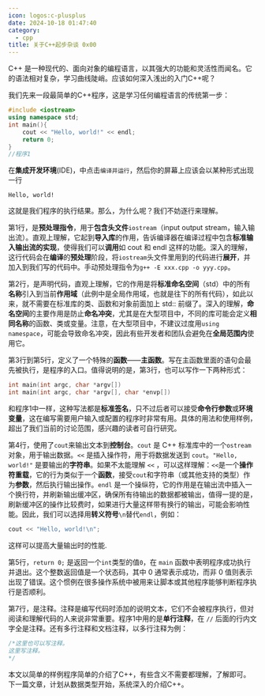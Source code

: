 ```yaml
---
icon: logos:c-plusplus
date: 2024-10-18 01:47:40
category:
  - cpp
title: 关于C++起步杂谈 0x00
---
```



C++ 是一种现代的、面向对象的编程语言，以其强大的功能和灵活性而闻名。它的语法相对复杂，学习曲线陡峭。应该如何深入浅出的入门C++呢？

我们先来一段最简单的C++程序，这是学习任何编程语言的传统第一步：
```cpp
#include <iostream>
using namespace std;
int main(){
    cout << "Hello, world!" << endl;
    return 0;
}
//程序1
```
在**集成开发环境**(IDE)，中点击`编译并运行`，然后你的屏幕上应该会以某种形式出现一行
```
Hello, world!
```
这就是我们程序的执行结果。那么，为什么呢？我们不妨逐行来理解。


第1行，是**预处理指令**，用于**包含头文件**`iostream`（input output stream，输入输出流）。直观上理解，它起到**导入库**的作用，告诉编译器在编译过程中包含**标准输入输出流的实现**，使得我们可以**调用**如 cout 和 endl 这样的功能。深入的理解，这行代码会在**编译**的**预处理**阶段，将`iostream`头文件里用到的代码进行**展开**，并加入到我们写的代码中。手动预处理指令为`g++ -E xxx.cpp -o yyy.cpp`。

第2行，是声明代码，直观上理解，它的作用是将**标准命名空间**（std）中的所有**名称**引入到当前**作用域**（此例中是全局作用域，也就是往下的所有代码），如此以来，就不需要在标准库的类、函数和对象前面加上 std:: 前缀了。深入的理解，**命名空间**的主要作用是防止**命名冲突**，尤其是在大型项目中，不同的库可能会定义**相同名称**的函数、类或变量。注意，在大型项目中，不建议过度用`using namespace`，可能会导致命名冲突，因此有些开发者和团队会避免在**全局范围内**使用它。

第3行到第5行，定义了一个特殊的**函数**——**主函数**。写在主函数里面的语句会最先被执行，是程序的入口。值得说明的是，第3行，也可以写作一下两种形式：
```cpp
int main(int argc, char *argv[])
int main(int argc, char *argv[], char *envp[])
```
和程序1中一样，这种写法都是**标准签名**，只不过后者可以接受**命令行参数**或**环境变量**，这在编写需要用户输入或配置的程序时非常有用。具体的用法和使用样例，超出了我们当前的讨论范围，感兴趣的读者可自行研究。

第4行，使用了`cout`来输出文本到**控制台**。`cout` 是 C++ 标准库中的一个`ostream`对象，用于输出数据。`<<` 是插入操作符，用于将数据发送到 `cout`。`"Hello, world!"` 是要输出的**字符串**。如果不太能理解 `<<` ，可以这样理解：`<<`是一个**操作符重载**，它的行为类似于一个**函数**，接受`cout`和字符串（或其他支持的类型）作为**参数**，然后执行输出操作。`endl` 是一个操纵符，它的作用是在输出流中插入一个换行符，并刷新输出缓冲区，确保所有待输出的数据都被输出，值得一提的是，刷新缓冲区的操作比较费时，如果进行大量这样带有换行的输出，可能会影响性能。因此，我们可以选择用**转义符号**`\n`替代`endl`，例如：
```cpp
cout << "Hello, world!\n";
```
这样可以提高大量输出时的性能.


第5行，`return 0;` 是返回一个`int`类型的值`0`，在 `main` 函数中表明程序成功执行并退出。这个整数返回值是一个状态码，其中 0 通常表示成功，而非 0 值则表示出现了错误。这个惯例在很多操作系统中被用来让脚本或其他程序能够判断程序执行是否顺利。

第7行，是注释。注释是编写代码时添加的说明文本，它们不会被程序执行，但对阅读和理解代码的人来说非常重要。程序1中用的是**单行注释**，在 `//` 后面的行内文字全是注释。还有多行注释和文档注释，以多行注释为例：
```cpp
/*这里也可以写注释。
这里写注释。
*/
```

本文以简单的样例程序简单的介绍了C++，有些含义不需要都理解，了解即可。
下一篇文章，计划从数据类型开始，系统深入的介绍C++。